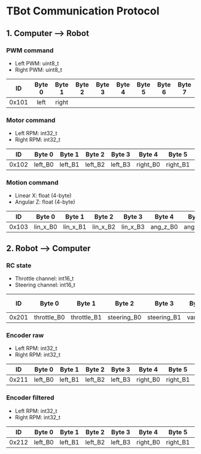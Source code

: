 # TBot Communication Protocol

## 1. Computer --> Robot

### PWM command

* Left PWM: uint8_t
* Right PWM: uint8_t

|  ID   | Byte 0 | Byte 1 | Byte 2 | Byte 3 | Byte 4 | Byte 5 | Byte 6 | Byte 7 |
| :---: | :----: | :----: | :----: | :----: | :----: | :----: | :----: | :----: |
| 0x101 |  left  | right  |        |        |        |        |        |        |

### Motor command

* Left RPM: int32_t
* Right RPM: int32_t

|  ID   | Byte 0  | Byte 1  | Byte 2  | Byte 3  |  Byte 4  |  Byte 5  |  Byte 6  |  Byte 7  |
| :---: | :-----: | :-----: | :-----: | :-----: | :------: | :------: | :------: | :------: |
| 0x102 | left_B0 | left_B1 | left_B2 | left_B3 | right_B0 | right_B1 | right_B2 | right_B3 |

### Motion command

* Linear X: float (4-byte)
* Angular Z: float (4-byte)

|  ID   |  Byte 0  |  Byte 1  |  Byte 2  |  Byte 3  |  Byte 4  |  Byte 5  |  Byte 6  |  Byte 7  |
| :---: | :------: | :------: | :------: | :------: | :------: | :------: | :------: | :------: |
| 0x103 | lin_x_B0 | lin_x_B1 | lin_x_B2 | lin_x_B3 | ang_z_B0 | ang_z_B1 | ang_z_B2 | ang_z_B3 |

## 2. Robot --> Computer

### RC state

* Throttle channel: int16_t
* Steering channel: int16_t

|  ID   |   Byte 0    |   Byte 1    |   Byte 2    |   Byte 3    | Byte 4  | Byte 5  | Byte 6 | Byte 7 |
| :---: | :---------: | :---------: | :---------: | :---------: | :-----: | :-----: | :----: | :----: |
| 0x201 | throttle_B0 | throttle_B1 | steering_B0 | steering_B1 | var0_B0 | var0_B1 |  sw0   |  sw1   |

### Encoder raw

* Left RPM: int32_t
* Right RPM: int32_t

|  ID   | Byte 0  | Byte 1  | Byte 2  | Byte 3  |  Byte 4  |  Byte 5  |  Byte 6  |  Byte 7  |
| :---: | :-----: | :-----: | :-----: | :-----: | :------: | :------: | :------: | :------: |
| 0x211 | left_B0 | left_B1 | left_B2 | left_B3 | right_B0 | right_B1 | right_B2 | right_B3 |

### Encoder filtered

* Left RPM: int32_t
* Right RPM: int32_t

|  ID   | Byte 0  | Byte 1  | Byte 2  | Byte 3  |  Byte 4  |  Byte 5  |  Byte 6  |  Byte 7  |
| :---: | :-----: | :-----: | :-----: | :-----: | :------: | :------: | :------: | :------: |
| 0x212 | left_B0 | left_B1 | left_B2 | left_B3 | right_B0 | right_B1 | right_B2 | right_B3 |